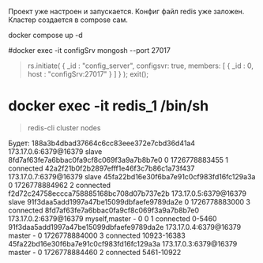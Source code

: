 Проект уже настроен и запускается. Конфиг файл redis уже заложен. Кластер создается в compose сам.

docker compose up -d

#docker exec -it configSrv mongosh --port 27017

> rs.initiate(
  {
    _id : "config_server",
       configsvr: true,
    members: [
      { _id : 0, host : "configSrv:27017" }
    ]
  }
);
> exit();

# docker exec -it redis_1 /bin/sh
> redis-cli cluster nodes

Будет:
188a3b4dbad37664c6cc83eee372e7cbd36d41a4 173.17.0.6:6379@16379 slave 8fd7af63fe7a6bbac0fa9cf8c069f3a9a7b8b7e0 0 1726778883455 1 connected
42a2f21b0f2b2897efff1e46f3c7b86c1a73f437 173.17.0.7:6379@16379 slave 45fa22bd16e30f6ba7e91c0cf983fd16fc129a3a 0 1726778884962 2 connected
f2d72c24758eccca758885168bc708d07b737e2b 173.17.0.5:6379@16379 slave 91f3daa5add1997a47be15099dbfaefe9789da2e 0 1726778883000 3 connected
8fd7af63fe7a6bbac0fa9cf8c069f3a9a7b8b7e0 173.17.0.2:6379@16379 myself,master - 0 0 1 connected 0-5460
91f3daa5add1997a47be15099dbfaefe9789da2e 173.17.0.4:6379@16379 master - 0 1726778884000 3 connected 10923-16383
45fa22bd16e30f6ba7e91c0cf983fd16fc129a3a 173.17.0.3:6379@16379 master - 0 1726778884460 2 connected 5461-10922
